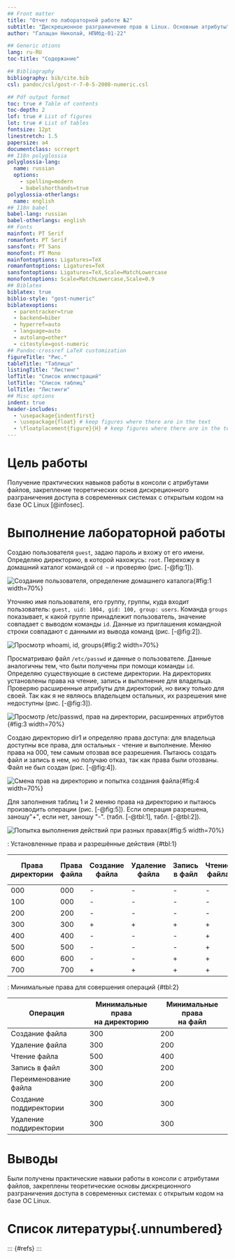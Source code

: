 ```yaml
---
## Front matter
title: "Отчет по лабораторной работе №2"
subtitle: "Дискреционное разграничение прав в Linux. Основные атрибуты"
author: "Галацан Николай, НПИбд-01-22"

## Generic otions
lang: ru-RU
toc-title: "Содержание"

## Bibliography
bibliography: bib/cite.bib
csl: pandoc/csl/gost-r-7-0-5-2008-numeric.csl

## Pdf output format
toc: true # Table of contents
toc-depth: 2
lof: true # List of figures
lot: true # List of tables
fontsize: 12pt
linestretch: 1.5
papersize: a4
documentclass: scrreprt
## I18n polyglossia
polyglossia-lang:
  name: russian
  options:
	- spelling=modern
	- babelshorthands=true
polyglossia-otherlangs:
  name: english
## I18n babel
babel-lang: russian
babel-otherlangs: english
## Fonts
mainfont: PT Serif
romanfont: PT Serif
sansfont: PT Sans
monofont: PT Mono
mainfontoptions: Ligatures=TeX
romanfontoptions: Ligatures=TeX
sansfontoptions: Ligatures=TeX,Scale=MatchLowercase
monofontoptions: Scale=MatchLowercase,Scale=0.9
## Biblatex
biblatex: true
biblio-style: "gost-numeric"
biblatexoptions:
  - parentracker=true
  - backend=biber
  - hyperref=auto
  - language=auto
  - autolang=other*
  - citestyle=gost-numeric
## Pandoc-crossref LaTeX customization
figureTitle: "Рис."
tableTitle: "Таблица"
listingTitle: "Листинг"
lofTitle: "Список иллюстраций"
lotTitle: "Список таблиц"
lolTitle: "Листинги"
## Misc options
indent: true
header-includes:
  - \usepackage{indentfirst}
  - \usepackage{float} # keep figures where there are in the text
  - \floatplacement{figure}{H} # keep figures where there are in the text
---
```

# Цель работы

Получение практических навыков работы в консоли с атрибутами файлов, закрепление теоретических основ дискреционного разграничения доступа в современных системах с открытым кодом на базе ОС Linux [@infosec].

# Выполнение лабораторной работы

Создаю пользователя `guest`, задаю пароль и вхожу от его имени. Определяю директорию, в которой нахожусь: `root`. Перехожу в домашний каталог командой `cd ~` и проверяю (рис. [-@fig:1]).

![Создание пользователя, определение домашнего каталога](image/1.png){#fig:1 width=70%}

Уточняю имя пользователя, его группу, группы, куда входит пользователь: 
`guest, uid: 1004, gid: 100, group: users`. Команда `groups` показывает, к какой группе принадлежит пользователь, значение совпадает с выводом команды `id`. Данные из приглашения командной строки совпадают с данными из вывода команд (рис. [-@fig:2]).

![Просмотр whoami, id, groups](image/2.png){#fig:2 width=70%}

Просматриваю файл `/etc/passwd` и данные о пользователе. Данные аналогичны тем, что были получены при помощи команды `id`. Определяю существующие в системе директории. На директориях установлены права на чтение, запись и выполнение для владельца. Проверяю расширенные атрибуты для директорий, но вижу только для своей. Так как я не являюсь владельцем остальных, их разрешения мне недоступны (рис. [-@fig:3]).

![Просмотр /etc/passwd, прав на директории, расширенных атрибутов](image/3.png){#fig:3 width=70%}

Создаю директорию dir1 и определяю права доступа: для владельца доступны все права, для остальных - чтение и выполнение. Меняю права на 000, тем самым отозвав все разрешения. Пытаюсь создать файл и запись в нем, но получаю отказ, так как права были отозваны. Файл не был создан (рис. [-@fig:4]).

![Смена прав на директорию и попытка создания файла](image/4_1.png){#fig:4 width=70%}

Для заполнения таблиц 1 и 2 меняю права на директорию и пытаюсь производить операции (рис. [-@fig:5]). Если операция разрешена, заношу"+", если нет, заношу "-". (табл. [-@tbl:1], табл. [-@tbl:2]).

![Попытка выполнения действий при разных правах](image/4.png){#fig:5 width=70%}

: Установленные права и разрешённые действия {#tbl:1}

| Права  директории 	| Права файла 	| Создание файла 	| Удаление файла 	| Запись в файл 	| Чтение файла 	| Смена директории 	| Просмотр файлов в директории 	| Переименование файла 	| Смена атрибутов файла 	|
|---	|---	|---	|---	|---	|---	|---	|---	|---	|---	|
| 000 	| 000 	| - 	| - 	| - 	| - 	| - 	| - 	| - 	| - 	|
| 100 	| 000 	| - 	| - 	| - 	| - 	| - 	| - 	| - 	| - 	|
| 200 	| 200 	| - 	| - 	| - 	| - 	| + 	| - 	| - 	| + 	|
| 300 	| 300 	| + 	| + 	| + 	| + 	| + 	| - 	| + 	| + 	|
| 400 	| 400 	| - 	| - 	| - 	| + 	| + 	| + 	| - 	| - 	|
| 500 	| 500 	| - 	| - 	| - 	| + 	| + 	| + 	| - 	| + 	|
| 600 	| 600 	| - 	| - 	| + 	| + 	| + 	| + 	| - 	| - 	|
| 700 	| 700 	| + 	| + 	| + 	| + 	| + 	| + 	| + 	| + 	|


: Минимальные права для совершения операций {#tbl:2}

| Операция                   | Минимальные права<br> на директорию | Минимальные права<br> на файл |
|----------------------------|-------------------------------------|-------------------------------|
| Создание файла             | 300                                 | 200                           |
| Удаление файла             | 300                                 | 200                           |
| Чтение файла               | 500                                 | 400                           |
| Запись в файл              | 300                                 | 200                           |
| Переименование файла       | 300                                 | 200                           |
| Создание <br>поддиректории | 300                                 | 300                           |
| Удаление <br>поддиректории | 300                                 | 300                           |

# Выводы

Были получены практические навыки работы в консоли с атрибутами файлов, закреплены теоретические основы дискреционного разграничения доступа в современных системах с открытым кодом на базе ОС Linux.

# Список литературы{.unnumbered}

::: {#refs}
:::

